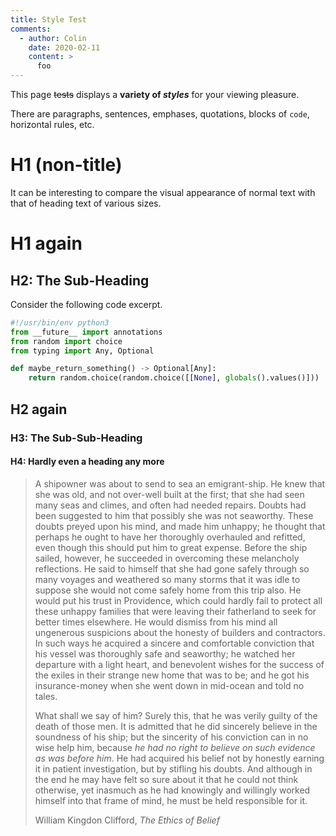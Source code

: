 ```yaml
---
title: Style Test
comments:
  - author: Colin
    date: 2020-02-11
    content: >
      foo
---
```


This page <s>tests</s> displays a **variety of *styles*** for your viewing
pleasure. 

There are paragraphs, sentences, emphases, quotations, blocks of `code`,
horizontal rules, etc.

# H1 (non-title)

It can be interesting to compare the visual appearance of normal text with that
of heading text of various sizes.

# H1 again

## H2: The Sub-Heading

Consider the following code excerpt.

```python
#!/usr/bin/env python3
from __future__ import annotations
from random import choice
from typing import Any, Optional

def maybe_return_something() -> Optional[Any]:
    return random.choice(random.choice([[None], globals().values()]))
```

## H2 again
### H3: The Sub-Sub-Heading

#### H4: Hardly even a heading any more


<blockquote cite="https://en.wikisource.org/wiki/The_Ethics_of_Belief">

A shipowner was about to send to sea an emigrant-ship. He knew that she was
old, and not over-well built at the first; that she had seen many seas and
climes, and often had needed repairs. Doubts had been suggested to him that
possibly she was not seaworthy. These doubts preyed upon his mind, and made
him unhappy; he thought that perhaps he ought to have her thoroughly
overhauled and refitted, even though this should put him to great expense.
Before the ship sailed, however, he succeeded in overcoming these melancholy
reflections. He said to himself that she had gone safely through so many
voyages and weathered so many storms that it was idle to suppose she would not
come safely home from this trip also. He would put his trust in Providence,
which could hardly fail to protect all these unhappy families that were
leaving their fatherland to seek for better times elsewhere. He would dismiss
from his mind all ungenerous suspicions about the honesty of builders and
contractors. In such ways he acquired a sincere and comfortable conviction
that his vessel was thoroughly safe and seaworthy; he watched her departure
with a light heart, and benevolent wishes for the success of the exiles in
their strange new home that was to be; and he got his insurance-money when she
went down in mid-ocean and told no tales.

What shall we say of him? Surely this, that he was verily guilty of the death
of those men. It is admitted that he did sincerely believe in the soundness of
his ship; but the sincerity of his conviction can in no wise help him, because
*he had no right to believe on such evidence as was before him*. He had
acquired his belief not by honestly earning it in patient investigation, but
by stifling his doubts. And although in the end he may have felt so sure about
it that he could not think otherwise, yet inasmuch as he had knowingly and
willingly worked himself into that frame of mind, he must be held responsible
for it.

<footer>William Kingdon Clifford, <cite>The Ethics of Belief</cite></footer>

</blockquote>


[The Ethics of Belief (1877)]: https://en.wikisource.org/wiki/The_Ethics_of_Belief
